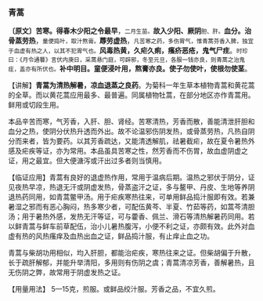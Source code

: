 ### 青蒿

**〔原文〕苦寒。得春木少阳之令最早**，<small>二月生苗。</small>**故入少阳、厥阴**<small>胆、肝。</small>**血分。治骨蒸劳热**，<small>童便捣叶，取汁熬膏。</small>**蓐劳虚热**，<small>凡苦寒之药，多伤胃气，惟青蒿芬香入脾，独宜于血虚有热之人，以其不犯胃气也。</small>**风毒热黄，久疟久痢，瘙疥恶疮，鬼气尸疰**。<small>时珍曰：《月令通䉵》言伏内庚日，采蒿悬门庭，可辟邪，冬至元旦，各服一钱亦良，则青蒿之治鬼疰，盖亦有所伏也。</small>**补中明目。童便浸叶用，熬膏亦良。使子勿使叶，使根勿使茎**。

【讲解】**青蒿为清热解暑，凉血退蒸之良药**。为菊科一年生草本植物青蒿和黄花蒿的全草。而以黄花蒿应用最多、最普遍。同属植物牡蒿，在部分地区亦作青蒿用。鲜用或切段生用。

本品辛苦而寒，气芳香，入肝、胆、肾经。苦寒清热，芳香而散，善能清泄肝胆和血分之热，使阴分伏热升透而外出。故不论温邪伤阴发热，或骨蒸劳热，凡热自阴分而来者，皆为要药。以其芳香疏达，又能清透解肌，祛暑截疟，故在夏令暑热外感及疟疾等证，亦为常用。本品虽具苦寒之性，然芳香而不伤胃，故血虚阴虚之证，用之最宜。但大便溏泻或汗出过多者则当慎用。

【临证应用】青蒿有良好的退虚热作用，常用于温病后期。温热之邪伏于阴分，证见夜热早凉，热退无汗或阴虚发热，骨蒸盗汗之证，多与鳌甲、丹皮、生地等养阴退热药同用，如青蒿鳖甲汤。用于疟疾寒热往来，可单用鲜品捣汁服即有效。若兼暑湿之邪而有恶心胸闷，热多寒少者，可配伍黄芩、半夏、竹茹等药，如蒿芩清胆汤；用于暑热外感，发热无汗等证，可与藿香、佩兰、滑石等清热解暑药同用。若以鲜青蒿与鲜车前草配伍，治小儿暑热腹泻，小便不利之证，亦颇有效。此外对血虚有热的风热瘙痒及血热出血之证，鲜品捣汁服，有止痒止血之功。                   

青蒿与柴胡功用相似，均入肝胆，都能治疟疾，寒热往来之证。但柴胡偏于升散，长于疏肝解郁，并能升举清阳，多用则有伤阴之虞；青蒿清凉芳香，善解暑热，且无伤阴之弊，故常用于阴虚发热之证。	 

【用量用法】 5—15克，煎服。或鲜品绞汁服。芳香之品，不宜久煎。
